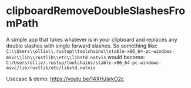 # clipboardRemoveDoubleSlashesFromPath
A simple app that takes whatever is in your clipboard and replaces any double slashes with single forward slashes. So something like: `C:\\Users\\olliv\\.rustup\\toolchains\\stable-x86_64-pc-windows-msvc\\lib\\rustlib\\etc\\libstd.natvis` would become: `C:/Users/olliv/.rustup/toolchains/stable-x86_64-pc-windows-msvc/lib/rustlib/etc/libstd.natvis`

Usecase & demo:
https://youtu.be/14XHJsrkO2c
